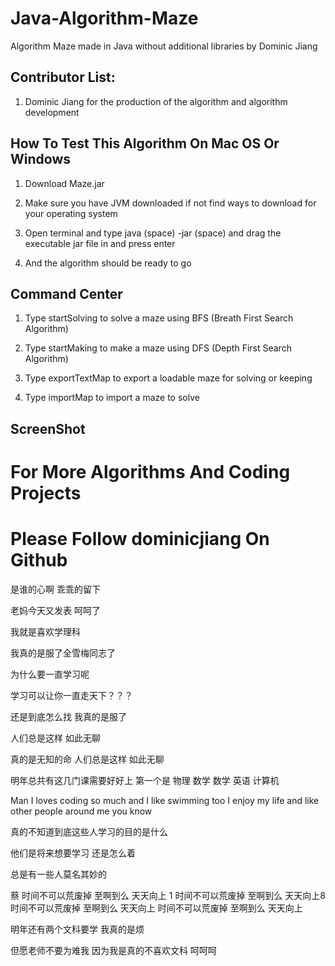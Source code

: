 # Java-Algorithm-Maze

Algorithm Maze made in Java without additional libraries by Dominic Jiang

## Contributor List:

1. Dominic Jiang for the production of the algorithm and algorithm development

## How To Test This Algorithm On Mac OS Or Windows

1. Download Maze.jar 

2. Make sure you have JVM downloaded if not find ways to download for your operating system

3. Open terminal and type java (space) -jar (space) and drag the executable jar file in and press enter 


4. And the algorithm should be ready to go


## Command Center

1. Type startSolving to solve a maze using BFS (Breath First Search Algorithm)

2. Type startMaking to make a maze using DFS (Depth First Search Algorithm)

3. Type exportTextMap to export a loadable maze for solving or keeping

4. Type importMap to import a maze to solve

## ScreenShot


# For More Algorithms And Coding Projects
# Please Follow dominicjiang On Github

是谁的心啊 乖乖的留下

老妈今天又发表 呵呵了

我就是喜欢学理科

我真的是服了全雪梅同志了

为什么要一直学习呢

学习可以让你一直走天下？？？

还是到底怎么找 我真的是服了

人们总是这样 如此无聊

真的是无知的命
人们总是这样 如此无聊

明年总共有这几门课需要好好上 第一个是 物理 数学 数学 英语 计算机

Man I loves coding so much and I like swimming too I enjoy my life and like other people around me you know

真的不知道到底这些人学习的目的是什么

他们是将来想要学习 还是怎么着

总是有一些人莫名其妙的

蔡
时间不可以荒废掉 至啊到么 天天向上 1
时间不可以荒废掉 至啊到么 天天向上8
时间不可以荒废掉 至啊到么 天天向上 
时间不可以荒废掉 至啊到么 天天向上

明年还有两个文科要学 我真的是烦

但愿老师不要为难我 因为我是真的不喜欢文科 呵呵呵
